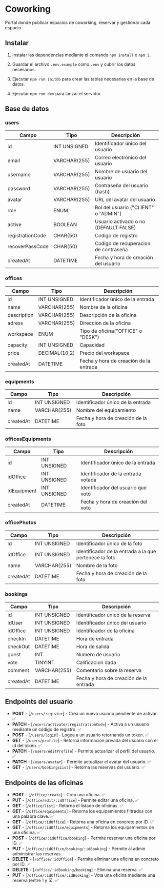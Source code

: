 # Coworking

Portal donde publicar espacios de coworking, reservar y gestionar cada espacio.

## Instalar

1. Instalar las dependencias mediante el comando `npm install` o `npm i`.

2. Guardar el archivo `.env.example` como `.env` y cubrir los datos necesarios.

3. Ejecutar `npm run initDb` para crear las tablas necesarias en la base de datos.

4. Ejecutar `npm run dev` para lanzar el servidor.

## Base de datos

### users

| Campo            | Tipo         | Descripción                           |
| ---------------- | ------------ | ------------------------------------- |
| id               | INT UNSIGNED | Identificador único del usuario       |
| email            | VARCHAR(255) | Correo electrónico del usuario        |
| username         | VARCHAR(255) | Nombre de usuario del usuario         |
| password         | VARCHAR(255) | Contraseña del usuario (hash)         |
| avatar           | VARCHAR(255) | URL del avatar del usuario            |
| role             | ENUM         | Rol del usuario ("CLIENT" o "ADMIN")  |
| active           | BOOLEAN      | Usuario activado o no (DEFAULT FALSE) |
| registrationCode | CHAR(50)     | Codigo de registro                    |
| recoverPassCode  | CHAR(50)     | Codigo de recuperacion de contraseña  |
| createdAt        | DATETIME     | Fecha y hora de creación del usuario  |

### offices

| Campo       | Tipo          | Descripción                            |
| ----------- | ------------- | -------------------------------------- |
| id          | INT UNSIGNED  | Identificador único de la entrada      |
| name        | VARCHAR(255)  | Nombre de la oficina                   |
| description | VARCHAR(255)  | Descripción de la oficina              |
| adress      | VARCHAR(255)  | Direccion de la oficina                |
| workspace   | ENUM          | Tipo de oficina("OFFICE" o "DESK")     |
| capacity    | INT UNSIGNED  | Capacidad                              |
| price       | DECIMAL(10,2) | Precio del workspace                   |
| createdAt   | DATETIME      | Fecha y hora de creación de la entrada |

### equipments

| Campo     | Tipo         | Descripción                         |
| --------- | ------------ | ----------------------------------- |
| id        | INT UNSIGNED | Identificador único de la entrada   |
| name      | VARCHAR(255) | Nombre del equipamiento             |
| createdAt | DATETIME     | Fecha y hora de creación de la foto |

### officesEquipments

| Campo       | Tipo         | Descripción                        |
| ----------- | ------------ | ---------------------------------- |
| id          | INT UNSIGNED | Identificador único de la entrada  |
| idOffice    | INT UNSIGNED | Identificador de la entrada votada |
| idEquipment | INT UNSIGNED | Identificador del usuario que votó |
| createdAt   | DATETIME     | Fecha y hora de creación del voto  |

### officePhotos

| Campo     | Tipo         | Descripción                                            |
| --------- | ------------ | ------------------------------------------------------ |
| id        | INT UNSIGNED | Identificador único de la foto                         |
| idOffice  | INT UNSIGNED | Identificador de la entrada a la que pertenece la foto |
| name      | VARCHAR(255) | Nombre de la foto                                      |
| createdAt | DATETIME     | Fecha y hora de creación de la foto                    |

### bookings

| Campo     | Tipo         | Descripción                            |
| --------- | ------------ | -------------------------------------- |
| id        | INT UNSIGNED | Identificador único de la reserva      |
| idUser    | INT UNSIGNED | Identificador único del usuario        |
| idOffice  | INT UNSIGNED | Identificador de la oficina            |
| checkIn   | DATETIME     | Hora de entrada                        |
| checkOut  | DATETIME     | Hora de salida                         |
| guest     | INT          | Numero de usuario                      |
| vote      | TINYINT      | Calificacion dada                      |
| comment   | VARCHAR(255) | Comentario sobre la reserva            |
| createdAt | DATETIME     | Fecha y hora de creación de la entrada |

## Endpoints del usuario

- **POST** - [`/users/register`] - Crea un nuevo usuario pendiente de activar. ✅
- **PATCH** - [`/users/activate/:registrationCode`] - Activa a un usuario mediante un código de registro. ✅
- **POST** - [`/users/login`] - Logea a un usuario retornando un token. ✅
- **GET** - [`/users/profile`] - Retorna información privada del usuario con el id del token. ✅
- **PATCH** - [`/users/editProfile`] - Permite actualizar el perfil del usuario. ✅
- **PATCH** - [`/users/avatar`] - Permite actualizar el avatar del usuario. ✅
- **GET** - [`/users/bookingsList`] - Retorna las reservas del usuario. ✅
  <!-- - **PUT**   - [`/users/password/recover`] - Permite enviar un email de recuperación de contraseña.  -->
  <!-- - **PUT**   - [`/users/password/reset/:recoverPassCode`] - Permite crear una nueva contraseña a partir de un código. -->

## Endpoints de las oficinas

- **POST** - [`/office/create`] - Crea una oficina. ✅
- **PUT** - [`/office/edit/:idOffice`] - Permite editar una oficina. ✅
- **GET** - [`/office/list`] - Retorna el listado de oficinas. ✅
- **GET** - [`/office/equipments`] - Retorna los equipamientos filtrados con una palabra clave. ✅
- **GET** - [`/office/:idOffice`] - Retorna una oficina en concreto por ID. ✅
- **GET** - [`/office/:idOffice/equipments`] - Retorna los equipamientos de una oficina. ✅
- **POST** - [`/office/:idOffice/booking`] - Permite reservar una oficina por ID. ✅
- **PUT** - [`/office/:idOffice/booking/:idBooking`] - Permite al admin administrar las reservas.
- **DELETE** - [`/office/:idOffice`] - Permite eliminar una oficina en concreto por ID. ✅
- **DELETE** - [`/office/:idBooking/booking`] - Elimina una reserva. ✅
- **PUT** - [`/office/:idOffice/:idBooking`] - Vota una oficina mediante una reserva (entre 1 y 5). ✅
